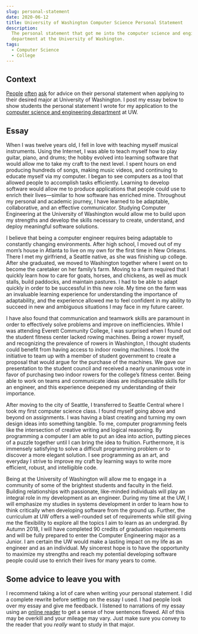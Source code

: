 ```yaml
---
slug: personal-statement
date: 2020-06-12
title: University of Washington Computer Science Personal Statement
description:
  The personal statement that got me into the computer science and engineering
  department at the University of Washington.
tags:
  - Computer Science
  - College
---
```


## Context

[People](https://www.reddit.com/r/udub/comments/eis7x1/major_personal_statement_tips/)
[often](https://www.reddit.com/r/udub/comments/6ulwga/tips_for_writing_a_personal_statement_for/)
[ask](https://www.reddit.com/r/udub/comments/9j49pp/uw_students_what_did_you_write_about_in_your/)
for advice on their personal statement when applying to their desired major at
University of Washington. I post my essay below to show students the personal
statement I wrote for my application to the
[computer science and engineering department](https://cs.uw.edu) at UW.

## Essay

When I was twelve years old, I fell in love with teaching myself musical
instruments. Using the Internet, I was able to teach myself how to play guitar,
piano, and drums; the hobby evolved into learning software that would allow me
to take my craft to the next level. I spent hours on end producing hundreds of
songs, making music videos, and continuing to educate myself via my computer. I
began to see computers as a tool that allowed people to accomplish tasks
efficiently. Learning to develop software would allow me to produce applications
that people could use to enrich their lives—similar to how software has enriched
mine. Throughout my personal and academic journey, I have learned to be
adaptable, collaborative, and an effective communicator. Studying Computer
Engineering at the University of Washington would allow me to build upon my
strengths and develop the skills necessary to create, understand, and deploy
meaningful software solutions.

I believe that being a computer engineer requires being adaptable to constantly
changing environments. After high school, I moved out of my mom’s house in
Atlanta to live on my own for the first time in New Orleans. There I met my
girlfriend, a Seattle native, as she was finishing up college. After she
graduated, we moved to Washington together where I went on to become the
caretaker on her family’s farm. Moving to a farm required that I quickly learn
how to care for goats, horses, and chickens, as well as muck stalls, build
paddocks, and maintain pastures. I had to be able to adapt quickly in order to
be successful in this new role. My time on the farm was an invaluable learning
experience for understanding the importance of adaptability, and the experience
allowed me to feel confident in my ability to succeed in new and ambiguous
situations I may face in my future career.

I have also found that communication and teamwork skills are paramount in order
to effectively solve problems and improve on inefficiencies. While I was
attending Everett Community College, I was surprised when I found out the
student fitness center lacked rowing machines. Being a rower myself, and
recognizing the prevalence of rowers in Washington, I thought students could
benefit from having access to indoor rowing machines. I took the initiative to
team up with a member of student government to create a proposal that would
argue for the purchase of the machines. We gave our presentation to the student
council and received a nearly unanimous vote in favor of purchasing two indoor
rowers for the college’s fitness center. Being able to work on teams and
communicate ideas are indispensable skills for an engineer, and this experience
deepened my understanding of their importance.

After moving to the city of Seattle, I transferred to Seattle Central where I
took my first computer science class. I found myself going above and beyond on
assignments. I was having a blast creating and turning my own design ideas into
something tangible. To me, computer programming feels like the intersection of
creative writing and logical reasoning. By programming a computer I am able to
put an idea into action, putting pieces of a puzzle together until I can bring
the idea to fruition. Furthermore, it is immensely satisfying to solve a
difficult programming problem or to discover a more elegant solution. I see
programming as an art, and everyday I strive to improve my craft by learning
ways to write more efficient, robust, and intelligible code.

Being at the University of Washington will allow me to engage in a community of
some of the brightest students and faculty in the field. Building relationships
with passionate, like-minded individuals will play an integral role in my
development as an engineer. During my time at the UW, I will emphasize my
studies in systems development in order to learn how to think critically when
developing software from the ground up. Further, the curriculum at UW offers a
well-rounded set of requirements while still giving me the flexibility to
explore all the topics I aim to learn as an undergrad. By Autumn 2018, I will
have completed 90 credits of graduation requirements and will be fully prepared
to enter the Computer Engineering major as a Junior. I am certain the UW would
make a lasting impact on my life as an engineer and as an individual. My
sincerest hope is to have the opportunity to maximize my strengths and reach my
potential developing software people could use to enrich their lives for many
years to come.

## Some advice to leave you with

I recommend taking a lot of care when writing your personal statement. I did a
complete rewrite before settling on the essay I used. I had people look over my
essay and give me feedback. I listened to narrations of my essay using an
[online reader](https://www.naturalreaders.com/online/) to get a sense of how
sentences flowed. All of this may be overkill and your mileage may vary. Just
make sure you convey to the reader that you _really_ want to study in that
major.
